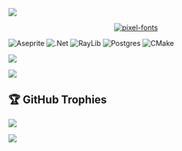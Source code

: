 ![](https://pixel-profile-ui.vercel.app/api/github-stats?username=Kiralaine&screen_effect=true&include_all_commits=true&pixelate_avatar=false&background=linear-gradient%280deg%2C+%23eaaded38+0%25%2C+%23a884f382+100%25%29+%2C+url%28https%3A%2F%2Fi.pinimg.com%2F736x%2F99%2F3b%2F5e%2F993b5ec93d787d92decac6dc4b07eb9a.jpg%29&color=%23ffffffFF)



<p align="center">
  <a href="https://fontmeme.com/pixel-fonts/">
    <img src="https://fontmeme.com/permalink/250604/309820a1fbed6f1adeae4ae982dae66e.png" alt="pixel-fonts" border="0">
  </a>
</p>




![Aseprite](https://img.shields.io/badge/Aseprite-FFFFFF?style=for-the-badge&logo=Aseprite&logoColor=#7D929E) ![.Net](https://img.shields.io/badge/.NET-5C2D91?style=for-the-badge&logo=.net&logoColor=white) ![RayLib](https://img.shields.io/badge/RAYLIB-FFFFFF?style=for-the-badge&logo=raylib&logoColor=black) ![Postgres](https://img.shields.io/badge/postgres-%23316192.svg?style=for-the-badge&logo=postgresql&logoColor=white) ![CMake](https://img.shields.io/badge/CMake-%23008FBA.svg?style=for-the-badge&logo=cmake&logoColor=white)

![](https://spotify-github-profile.kittinanx.com/api/view.svg?uid=31bxuib57qyttczpipuvxvqczsdq&redirect=true][https://spotify-github-profile.kittinanx.com/api/view.svg?uid=31bxuib57qyttczpipuvxvqczsdq&cover_image=true&theme=novatorem&show_offline=true&background_color=ff7800&interchange=true&bar_color=9141ac&bar_color_cover=true)


![](http://github-profile-summary-cards.vercel.app/api/cards/repos-per-language?username=Kiralaine&theme=dracula&exclude=html,css,javascript)

## 🏆 GitHub Trophies
![](https://github-profile-trophy.vercel.app/?username=Kiralaine&theme=radical&no-frame=false&no-bg=true&margin-w=4)


![](https://capsule-render.vercel.app/api?type=waving&height=300&color=e5b6f3&text=Welcome!&section=footer&reversal=true&textBg=false&fontColor=ffffff)

